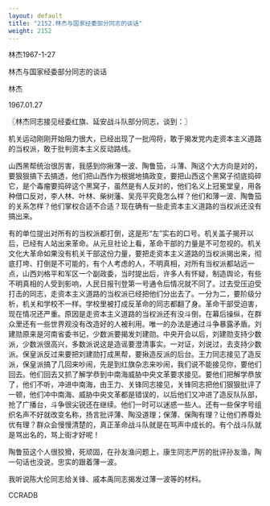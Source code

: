 ```yaml
---
layout: default
title: "2152.林杰与国家经委部分同志的谈话"
weight: 2152
---
```


林杰1967-1-27

林杰与国家经委部分同志的谈话

林杰

1967.01.27

〖林杰同志接见经委红旗、延安战斗队部分同志，谈到：〗

机关运动刚刚开始阻力很大，已经出现了一批闯将，敢于揭发党内走资本主义道路的当权派，敢于批判资本主义反动路线。

山西黑帮统治很厉害，我感到你揪薄一波、陶鲁笳，斗薄、陶这个大方向是对的，要狠狠搞下去搞透，他们把山西作为根据地搞政变，要把山西这个黑窝子彻底捣碎它，是个毒瘤要捣碎这个黑窝子，虽然是有人反对的，他们名义上冠冕堂皇，用各种借口反对，李人林、叶林、柴树藩、吴亮平究竟怎么样？他们和薄一波、陶鲁笳的关系怎样？他们掌权合适不合适？现在确有一些走资本主义道路的当权派还没有搞出来。

有的单位提出对所有的当权派都打倒，这是形“左”实右的口号。机关盖子揭开以后，已经有人站出来革命。从元旦社论上看，革命干部的力量是不可忽视的。机关文化大革命如果没有机关干部这份力量，要把走资本主义道路的当权派揭出来，彻底打垮、打倒是不可能的，有个人考虑的人，不明真相，对所有当权派都站远一点，山西刘格平和军区一个副政委，当时提出后，许多人有怀疑，制造舆论，有些不明真相的人受到影响，人民日报刊登第一号通令后情况就不同了。过去受压迫受打击的同志，走资本主义道路的当权派已经把他们分出去了。一分为二，要阶级分析，机关和学校不一样。学校里被打成反革命的同志都翻了身。革命干部受迫害，现在情况还严重。原因是走资本主义道路的当权派还有没斗倒，在幕后操纵，在群众里还有一些世界观没有改造好的人被利用。唯一的办法是通过斗争暴露矛盾。刘建勋原来是河南省委书记，少数派要揭发刘建勋。中央开会以后，刘建勋支持少数派，少数派很高兴，多数派说这是造谣要澄清事实。一对证，刘说过，去支持少数派。保皇派反过来要把刘建勋打成黑帮，要揪造反派的后台。王力同志接见了造反派，保皇派搞了几回来吵闹，先是到红旗杂志来吵闹，我们说不能接见你，要他们回去。他们回去又抓了解学恭到中南海威胁中央文革要求接见。要他们把解学恭放了，他们不听，冲进中南海，由王力、关锋同志接见，关锋同志把他们狠狠批评了一顿，他们冲中南海、威胁中央文革都是错误的，以后他们又冲进了造反队队部，抢了广播台，斗争很尖锐还在继续。他们一时可以迷惑一些人。还有一些保字号组织名声不好就改变名称，扬言批评薄、陶没道理；保薄、保陶有理？让他们养尊处优有理？群众会慢慢清楚的，真正革命战斗队就是在骂声中成长的。有个战斗队就是骂出名的，骂上街才好呢！

陶鲁笳这个人很狡猾，死顽固，在孙友渔问题上，康生同志严厉的批评孙友渔，陶一句话也没说，忠实的跟着薄一波。

我听说陈大伦同志给关锋、戚本禹同志揭发过薄一波等的材料。

CCRADB

